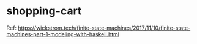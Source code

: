 # shopping-cart

Ref: https://wickstrom.tech/finite-state-machines/2017/11/10/finite-state-machines-part-1-modeling-with-haskell.html